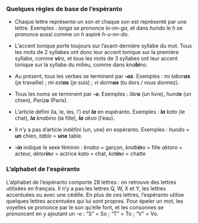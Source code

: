 ### Quelques règles de base de l’espéranto

- Chaque lettre représente un son et chaque son est représenté par une lettre.
Exemples : *longa* se prononce *lo-nn-ga*, et dans *hundo* le *h* se prononce aussi comme un *h* aspiré *h-u-nn-do*.

- L’accent tonique porte toujours sur l’avant-dernière syllabe du mot. Tous les mots de 2 syllabes ont donc leur accent tonique sur la première syllabe, comme ***vi**ro*, et tous les mots de 3 syllabes ont leur accent tonique sur la syllabe du milieu, comme dans *kna**bi**no*.

- Au présent, tous les verbes se terminent par ***-as***.
Exemples : *mi labor**as*** (je travaille) ; *mi est**as*** (je suis) ; *vi dorm**as*** (tu dors / vous dormez).

- Tous les noms se terminent par ***-o***.
Exemples : *libr**o*** (un livre), *hund**o*** (un chien), *Pariz**o*** (Paris).

- L’article défini (la, le, les, l’) est ***la*** en espéranto.
Exemples : ***la** kato* (le chat), ***la** knabino* (la fille), ***la** akvo* (l’eau).

- Il n’y a pas d’article indéfini (un, une) en espéranto. 
Exemples : *hundo* = **un** chien, *tablo* = **une** table.

- ***-in*** indique le sexe féminin : 
*knabo* = garçon, *knab**in**o* = fille
*aktoro* = acteur, *aktor**in**o* = actrice
*kato* = chat, *kat**in**o* = chatte


### L’alphabet de l’espéranto

L’alphabet de l’espéranto comporte 28 lettres : on retrouve des lettres utilisées en français. Il n’y a pas les lettres Q, W, X et Y, les lettres accentuées ou avec une cédille. 
En plus de ces lettres, l’espéranto utilise quelques lettres accentuées qui lui sont propres. 
Pour épeler un mot, les voyelles se prononce par le son qu’elle font, et les consonnes se prononcent en y ajoutant un -o : “S” = So ; “T” = To ; “V” = Vo.
